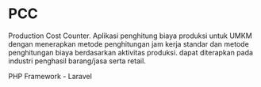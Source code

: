 # PCC
Production Cost Counter. Aplikasi penghitung biaya produksi untuk UMKM dengan menerapkan metode penghitungan jam kerja standar dan metode penghitungan biaya berdasarkan aktivitas produksi. dapat diterapkan pada industri penghasil barang/jasa serta retail. 

PHP Framework - Laravel 
